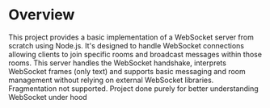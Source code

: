 # Overview

This project provides a basic implementation of a WebSocket server from scratch using Node.js. It's designed to handle WebSocket connections allowing clients to join specific rooms and broadcast messages within those rooms. This server handles the WebSocket handshake, interprets WebSocket frames (only text) and supports basic messaging and room management without relying on external WebSocket libraries.
Fragmentation not supported. Project done purely for better understanding WebSocket under hood

